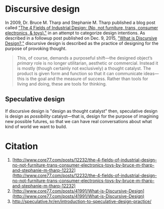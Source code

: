 # Discursive design

In 2009, Dr. Bruce M. Tharp and Stephanie M. Tharp published a blog post called ["The 4 Fields of Industrial Design: \(No, not furniture, trans, consumer electronics, & toys\)."](http://www.core77.com/posts/12232/the-4-fields-of-industrial-design-no-not-furniture-trans-consumer-electronics-toys-by-bruce-m-tharp-and-stephanie-m-tharp-12232) in an attempt to categorize design intentions. As described in a followup post published on Dec. 9, 2015, ["What is Discursive Design?,"](http://www.core77.com/posts/41991/What-is-Discursive-Design) discursive design is described as the practice of designing for the purpose of provoking thought.

> This, of course, demands a purposeful shift—the designed object’s _primary_ role is no longer utilitarian, aesthetic or commercial. Instead it is mostly \(though certainly not exclusively\) a thought catalyst. The product is given form and function so that it can communicate ideas—this is the goal and the measure of success. Rather than tools for living and doing, these are tools for thinking.

## Speculative design 

If discursive design is "design as thought catalyst" then, speculative design is design as _possibility_ catalyst—that is, design for the purpose of imagining new possible futures, so that we can have real conversations about what kind of world we want to build. 

# Citation

1. [http://www.core77.com/posts/12232/the-4-fields-of-industrial-design-no-not-furniture-trans-consumer-electronics-toys-by-bruce-m-tharp-and-stephanie-m-tharp-12232](http://www.core77.com/posts/12232/the-4-fields-of-industrial-design-no-not-furniture-trans-consumer-electronics-toys-by-bruce-m-tharp-and-stephanie-m-tharp-12232)
2. [http://www.core77.com/posts/41991/What-is-Discursive-Design](http://www.core77.com/posts/41991/What-is-Discursive-Design)
3. http://speculative.hr/en/introduction-to-speculative-design-practice/



